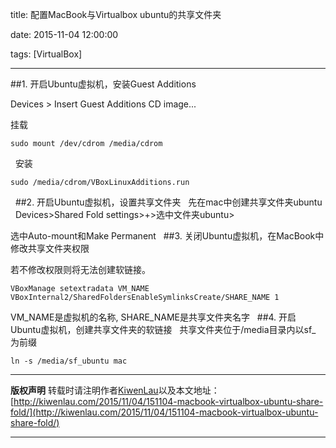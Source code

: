 title: 配置MacBook与Virtualbox ubuntu的共享文件夹

date: 2015-11-04 12:00:00

tags: [VirtualBox]

---

##1. 开启Ubuntu虚拟机，安装Guest Additions

Devices > Insert Guest Additions CD image...

挂载

``` 
sudo mount /dev/cdrom /media/cdrom
```
 
安装 

```
sudo /media/cdrom/VBoxLinuxAdditions.run
```
 
##2. 开启Ubuntu虚拟机，设置共享文件夹
 
先在mac中创建共享文件夹ubuntu
 
Devices>Shared Fold settings>+>选中文件夹ubuntu>

选中Auto-mount和Make Permanent
 
##3. 关闭Ubuntu虚拟机，在MacBook中修改共享文件夹权限

若不修改权限则将无法创建软链接。

```
VBoxManage setextradata VM_NAME VBoxInternal2/SharedFoldersEnableSymlinksCreate/SHARE_NAME 1
```
VM_NAME是虚拟机的名称, SHARE_NAME是共享文件夹名字
 
##4. 开启Ubuntu虚拟机，创建共享文件夹的软链接
 
共享文件夹位于/media目录内以sf_ 为前缀

```
ln -s /media/sf_ubuntu mac
```

***
**版权声明**
转载时请注明作者[KiwenLau](http://kiwenlau.com/)以及本文地址：[http://kiwenlau.com/2015/11/04/151104-macbook-virtualbox-ubuntu-share-fold/](http://kiwenlau.com/2015/11/04/151104-macbook-virtualbox-ubuntu-share-fold/)
***